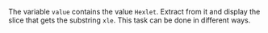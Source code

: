 
The variable `value` contains the value `Hexlet`. Extract from it and display the slice that gets the substring `xle`. This task can be done in different ways.

